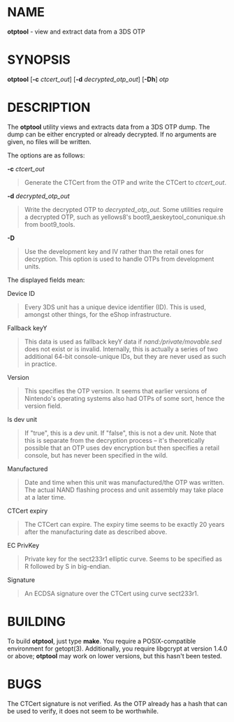 # NAME

**otptool** - view and extract data from a 3DS OTP

# SYNOPSIS

**otptool**
\[**-c** *ctcert\_out*]
\[**-d** *decrypted\_otp\_out*]
\[**-Dh**]
*otp*

# DESCRIPTION

The
**otptool**
utility views and extracts data from a 3DS OTP dump.
The dump can be either encrypted or already decrypted.
If no arguments are given, no files will be written.

The options are as follows:

**-c** *ctcert\_out*

> Generate the CTCert from the OTP and write the CTCert to
> *ctcert\_out*.

**-d** *decrypted\_otp\_out*

> Write the decrypted OTP to
> *decrypted\_otp\_out*.
> Some utilities require a decrypted OTP,
> such as yellows8's boot9\_aeskeytool\_conunique.sh from boot9\_tools.

**-D**

> Use the development key and IV rather than the retail ones for
> decryption.
> This option is used to handle OTPs from development units.

The displayed fields mean:

Device ID

> Every 3DS unit has a unique device identifier (ID).
> This is used, amongst other things, for the eShop infrastructure.

Fallback keyY

> This data is used as fallback keyY data if
> *nand:/private/movable.sed*
> does not exist or is invalid.
> Internally, this is actually a series of two additional 64-bit
> console-unique IDs,
> but they are never used as such in practice.

Version

> This specifies the OTP version.
> It seems that earlier versions of Nintendo's operating systems also had
> OTPs of some sort, hence the version field.

Is dev unit

> If
> "true",
> this is a dev unit.
> If
> "false",
> this is not a dev unit.
> Note that this is separate from the decryption process &#8211; it's
> theoretically possible that an OTP uses dev encryption but then
> specifies a retail console, but has never been specified in the wild.

Manufactured

> Date and time when this unit was manufactured/the OTP was written.
> The actual NAND flashing process and unit assembly may take place at a
> later time.

CTCert expiry

> The CTCert can expire.
> The expiry time seems to be exactly 20 years after the manufacturing
> date as described above.

EC PrivKey

> Private key for the sect233r1 elliptic curve.
> Seems to be specified as R followed by S in big-endian.

Signature

> An ECDSA signature over the CTCert using curve sect233r1.

# BUILDING

To build
**otptool**,
just type
**make**.
You require a POSIX-compatible environment for getopt(3).
Additionally, you require libgcrypt at version 1.4.0 or above;
**otptool**
may work on lower versions, but this hasn't been tested.

# BUGS

The CTCert signature is not verified.
As the OTP already has a hash that can be used to verify,
it does not seem to be worthwhile.

